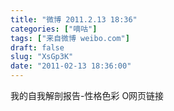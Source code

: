 ```yaml
---
title: "微博 2011.2.13 18:36"
categories: ["嘀咕"]
tags: ["来自微博 weibo.com"]
draft: false
slug: "XsGp3K"
date: "2011-02-13 18:36:00"
---
```


<p>我的自我解剖报告-性格色彩 O网页链接 ​​​​</p>

